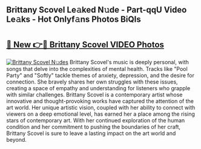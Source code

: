 ## Brittany Scovel Le𝚊ked N𝚞de - Part-qqU Video Le𝚊ks - Hot Onlyf𝚊ns Photos BiQIs

# <h2><a href="http://ac49971.deff.icu/?id=Brittany+Scovel">🔗 New 👉🔴 Brittany Scovel VIDEO Photos</a></h2>

[![Brittany Scovel N𝚞des](https://i.imgur.com/rIISA9y.gif)](http://ac49971.deff.icu/?id=Brittany+Scovel)
Brittany Scovel's music is deeply personal, with songs that delve into the complexities of mental health. Tracks like "Pool Party" and "Softly" tackle themes of anxiety, depression, and the desire for connection. She bravely shares her own struggles with these issues, creating a space of empathy and understanding for listeners who grapple with similar challenges. Brittany Scovel is a contemporary artist whose innovative and thought-provoking works have captured the attention of the art world. Her unique artistic vision, coupled with her ability to connect with viewers on a deep emotional level, has earned her a place among the rising stars of contemporary art. With her continued exploration of the human condition and her commitment to pushing the boundaries of her craft, Brittany Scovel is sure to leave a lasting impact on the art world and beyond.
